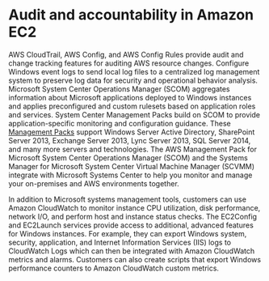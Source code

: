 # Audit and accountability in Amazon EC2<a name="audit-accountability"></a>

AWS CloudTrail, AWS Config, and AWS Config Rules provide audit and change tracking features for auditing AWS resource changes\. Configure Windows event logs to send local log files to a centralized log management system to preserve log data for security and operational behavior analysis\. Microsoft System Center Operations Manager \(SCOM\) aggregates information about Microsoft applications deployed to Windows instances and applies preconfigured and custom rulesets based on application roles and services\. System Center Management Packs build on SCOM to provide application\-specific monitoring and configuration guidance\. These [Management Packs](http://social.technet.microsoft.com/wiki/contents/articles/16174.microsoft-management-packs.aspx) support Windows Server Active Directory, SharePoint Server 2013, Exchange Server 2013, Lync Server 2013, SQL Server 2014, and many more servers and technologies\. The AWS Management Pack for Microsoft System Center Operations Manager \(SCOM\) and the Systems Manager for Microsoft System Center Virtual Machine Manager \(SCVMM\) integrate with Microsoft Systems Center to help you monitor and manage your on\-premises and AWS environments together\.

In addition to Microsoft systems management tools, customers can use Amazon CloudWatch to monitor instance CPU utilization, disk performance, network I/O, and perform host and instance status checks\. The EC2Config and EC2Launch services provide access to additional, advanced features for Windows instances\. For example, they can export Windows system, security, application, and Internet Information Services \(IIS\) logs to CloudWatch Logs which can then be integrated with Amazon CloudWatch metrics and alarms\. Customers can also create scripts that export Windows performance counters to Amazon CloudWatch custom metrics\.